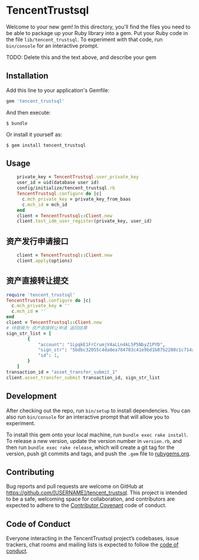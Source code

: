 # TencentTrustsql

Welcome to your new gem! In this directory, you'll find the files you need to be able to package up your Ruby library into a gem. Put your Ruby code in the file `lib/tencent_trustsql`. To experiment with that code, run `bin/console` for an interactive prompt.

TODO: Delete this and the text above, and describe your gem

## Installation

Add this line to your application's Gemfile:

```ruby
gem 'tencent_trustsql'
```

And then execute:

    $ bundle

Or install it yourself as:

    $ gem install tencent_trustsql

## Usage

```ruby
    private_key = TencentTrustsql.user_private_key
    user_id = uid(database user id)
    config/initialize/tencent_trustsql.rb
    TencentTrustsql.configure do |c|
      c.mch_private_key = private_key_from_baas
      c.mch_id = mch_id
    end
    client = TencentTrustsql::Client.new
    client.test_idm_user_register(private_key, user_id)
```
## 资产发行申请接口
```ruby
    client = TencentTrustsql::Client.new
    client.apply(options)
```
## 资产直接转让提交
```ruby
require 'tencent_trustsql'
TencentTrustsql.configure do |c|
  c.mch_private_key = ''
  c.mch_id = ''
end
client = TencentTrustsql::Client.new
# 待替换为 资产直接转让申请 返回结果
sign_str_list = [
        {
            "account": "1LpqkE1FrCrumjV4aLLn4kL5P5NbyZ1PYD",
            "sign_str": "5bdbc32055c4da8ea784783c41e9bd1b87b2280c1c714a3876e557ca0d4594fc",
            "id": 1,
        }
    ]
transaction_id = "asset_transfer_submit_1"
client.asset_transfer_submit transaction_id, sign_str_list
```


## Development

After checking out the repo, run `bin/setup` to install dependencies. You can also run `bin/console` for an interactive prompt that will allow you to experiment.

To install this gem onto your local machine, run `bundle exec rake install`. To release a new version, update the version number in `version.rb`, and then run `bundle exec rake release`, which will create a git tag for the version, push git commits and tags, and push the `.gem` file to [rubygems.org](https://rubygems.org).

## Contributing

Bug reports and pull requests are welcome on GitHub at https://github.com/[USERNAME]/tencent_trustsql. This project is intended to be a safe, welcoming space for collaboration, and contributors are expected to adhere to the [Contributor Covenant](http://contributor-covenant.org) code of conduct.

## Code of Conduct

Everyone interacting in the TencentTrustsql project’s codebases, issue trackers, chat rooms and mailing lists is expected to follow the [code of conduct](https://github.com/[USERNAME]/tencent_trustsql/blob/master/CODE_OF_CONDUCT.md).


